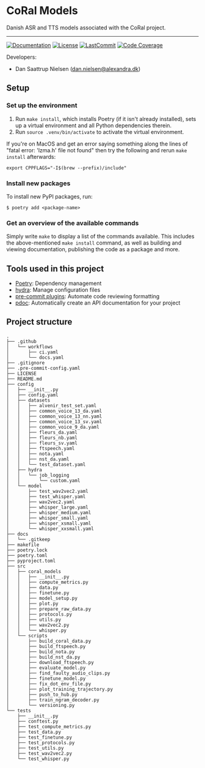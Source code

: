 # CoRal Models

Danish ASR and TTS models associated with the CoRal project.

______________________________________________________________________
[![Documentation](https://img.shields.io/badge/docs-passing-green)](https://alexandrainst.github.io/coral_models/coral_models.html)
[![License](https://img.shields.io/github/license/alexandrainst/coral_models)](https://github.com/alexandrainst/coral_models/blob/main/LICENSE)
[![LastCommit](https://img.shields.io/github/last-commit/alexandrainst/coral_models)](https://github.com/alexandrainst/coral_models/commits/main)
[![Code Coverage](https://img.shields.io/badge/Coverage-60%25-yellow.svg)](https://github.com/alexandrainst/coral_models/tree/main/tests)


Developers:

- Dan Saattrup Nielsen (dan.nielsen@alexandra.dk)


## Setup

### Set up the environment

1. Run `make install`, which installs Poetry (if it isn't already installed), sets up a virtual environment and all Python dependencies therein.
2. Run `source .venv/bin/activate` to activate the virtual environment.

If you're on MacOS and get an error saying something along the lines of "fatal error:
'lzma.h' file not found" then try the following and rerun `make install` afterwards:

```
export CPPFLAGS="-I$(brew --prefix)/include"
```


### Install new packages

To install new PyPI packages, run:

```
$ poetry add <package-name>
```

### Get an overview of the available commands

Simply write `make` to display a list of the commands available. This includes the
above-mentioned `make install` command, as well as building and viewing documentation,
publishing the code as a package and more.


## Tools used in this project
* [Poetry](https://towardsdatascience.com/how-to-effortlessly-publish-your-python-package-to-pypi-using-poetry-44b305362f9f): Dependency management
* [hydra](https://hydra.cc/): Manage configuration files
* [pre-commit plugins](https://pre-commit.com/): Automate code reviewing formatting
* [pdoc](https://github.com/pdoc3/pdoc): Automatically create an API documentation for your project


## Project structure
```
.
├── .github
│   └── workflows
│       ├── ci.yaml
│       └── docs.yaml
├── .gitignore
├── .pre-commit-config.yaml
├── LICENSE
├── README.md
├── config
│   ├── __init__.py
│   ├── config.yaml
│   ├── datasets
│   │   ├── alvenir_test_set.yaml
│   │   ├── common_voice_13_da.yaml
│   │   ├── common_voice_13_nn.yaml
│   │   ├── common_voice_13_sv.yaml
│   │   ├── common_voice_9_da.yaml
│   │   ├── fleurs_da.yaml
│   │   ├── fleurs_nb.yaml
│   │   ├── fleurs_sv.yaml
│   │   ├── ftspeech.yaml
│   │   ├── nota.yaml
│   │   ├── nst_da.yaml
│   │   └── test_dataset.yaml
│   ├── hydra
│   │   └── job_logging
│   │       └── custom.yaml
│   └── model
│       ├── test_wav2vec2.yaml
│       ├── test_whisper.yaml
│       ├── wav2vec2.yaml
│       ├── whisper_large.yaml
│       ├── whisper_medium.yaml
│       ├── whisper_small.yaml
│       ├── whisper_xsmall.yaml
│       └── whisper_xxsmall.yaml
├── docs
│   └── .gitkeep
├── makefile
├── poetry.lock
├── poetry.toml
├── pyproject.toml
├── src
│   ├── coral_models
│   │   ├── __init__.py
│   │   ├── compute_metrics.py
│   │   ├── data.py
│   │   ├── finetune.py
│   │   ├── model_setup.py
│   │   ├── plot.py
│   │   ├── prepare_raw_data.py
│   │   ├── protocols.py
│   │   ├── utils.py
│   │   ├── wav2vec2.py
│   │   └── whisper.py
│   └── scripts
│       ├── build_coral_data.py
│       ├── build_ftspeech.py
│       ├── build_nota.py
│       ├── build_nst_da.py
│       ├── download_ftspeech.py
│       ├── evaluate_model.py
│       ├── find_faulty_audio_clips.py
│       ├── finetune_model.py
│       ├── fix_dot_env_file.py
│       ├── plot_training_trajectory.py
│       ├── push_to_hub.py
│       ├── train_ngram_decoder.py
│       └── versioning.py
└── tests
    ├── __init__.py
    ├── conftest.py
    ├── test_compute_metrics.py
    ├── test_data.py
    ├── test_finetune.py
    ├── test_protocols.py
    ├── test_utils.py
    ├── test_wav2vec2.py
    └── test_whisper.py
```
